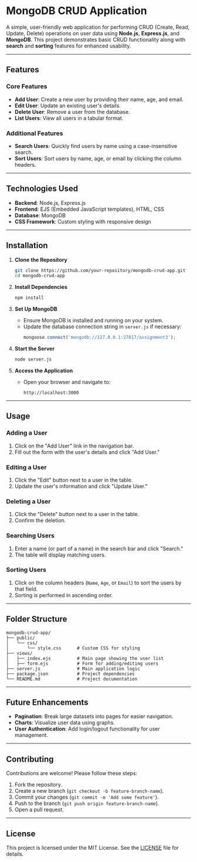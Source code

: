 # MongoDB CRUD Application

A simple, user-friendly web application for performing CRUD (Create, Read, Update, Delete) operations on user data using **Node.js**, **Express.js**, and **MongoDB**. This project demonstrates basic CRUD functionality along with **search** and **sorting** features for enhanced usability.

---

## Features

### Core Features
- **Add User**: Create a new user by providing their name, age, and email.
- **Edit User**: Update an existing user's details.
- **Delete User**: Remove a user from the database.
- **List Users**: View all users in a tabular format.

### Additional Features
- **Search Users**: Quickly find users by name using a case-insensitive search.
- **Sort Users**: Sort users by name, age, or email by clicking the column headers.

---

## Technologies Used

- **Backend**: Node.js, Express.js
- **Frontend**: EJS (Embedded JavaScript templates), HTML, CSS
- **Database**: MongoDB
- **CSS Framework**: Custom styling with responsive design

---

## Installation

1. **Clone the Repository**
   ```bash
   git clone https://github.com/your-repository/mongodb-crud-app.git
   cd mongodb-crud-app
   ```

2. **Install Dependencies**
   ```bash
   npm install
   ```

3. **Set Up MongoDB**
   - Ensure MongoDB is installed and running on your system.
   - Update the database connection string in `server.js` if necessary:
     ```javascript
     mongoose.connect('mongodb://127.0.0.1:27017/assignment3');
     ```

4. **Start the Server**
   ```bash
   node server.js
   ```

5. **Access the Application**
   - Open your browser and navigate to:
     ```
     http://localhost:3000
     ```

---

## Usage

### Adding a User
1. Click on the "Add User" link in the navigation bar.
2. Fill out the form with the user's details and click "Add User."

### Editing a User
1. Click the "Edit" button next to a user in the table.
2. Update the user's information and click "Update User."

### Deleting a User
1. Click the "Delete" button next to a user in the table.
2. Confirm the deletion.

### Searching Users
1. Enter a name (or part of a name) in the search bar and click "Search."
2. The table will display matching users.

### Sorting Users
1. Click on the column headers (`Name`, `Age`, or `Email`) to sort the users by that field.
2. Sorting is performed in ascending order.

---

## Folder Structure

```
mongodb-crud-app/
├── public/
│   └── css/
│       └── style.css      # Custom CSS for styling
├── views/
│   ├── index.ejs          # Main page showing the user list
│   ├── form.ejs           # Form for adding/editing users
├── server.js              # Main application logic
├── package.json           # Project dependencies
└── README.md              # Project documentation
```

---

## Future Enhancements
- **Pagination**: Break large datasets into pages for easier navigation.
- **Charts**: Visualize user data using graphs.
- **User Authentication**: Add login/logout functionality for user management.

---

## Contributing

Contributions are welcome! Please follow these steps:
1. Fork the repository.
2. Create a new branch (`git checkout -b feature-branch-name`).
3. Commit your changes (`git commit -m 'Add some feature'`).
4. Push to the branch (`git push origin feature-branch-name`).
5. Open a pull request.

---

## License

This project is licensed under the MIT License. See the [LICENSE](LICENSE) file for details.
